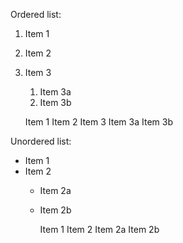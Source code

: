 Ordered list:

1. Item 1
2. Item 2
3. Item 3
   1. Item 3a
   2. Item 3b

    Item 1
    Item 2
    Item 3
        Item 3a
        Item 3b


Unordered list:

* Item 1
* Item 2
  * Item 2a
  * Item 2b

    Item 1
    Item 2
        Item 2a
        Item 2b
